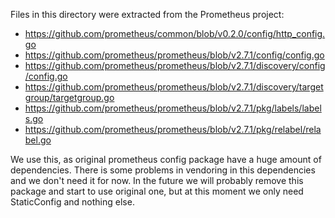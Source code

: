 Files in this directory were extracted from the Prometheus project:

* https://github.com/prometheus/common/blob/v0.2.0/config/http_config.go
* https://github.com/prometheus/prometheus/blob/v2.7.1/config/config.go
* https://github.com/prometheus/prometheus/blob/v2.7.1/discovery/config/config.go
* https://github.com/prometheus/prometheus/blob/v2.7.1/discovery/targetgroup/targetgroup.go
* https://github.com/prometheus/prometheus/blob/v2.7.1/pkg/labels/labels.go
* https://github.com/prometheus/prometheus/blob/v2.7.1/pkg/relabel/relabel.go

We use this, as original prometheus config package have a huge amount of dependencies.
There is some problems in vendoring in this dependencies and we don't need it for now.
In the future we will probably remove this package and start to use original one, 
but at this moment we only need StaticConfig and nothing else.
